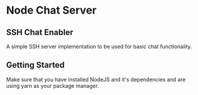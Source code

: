 # Node Chat Server
## SSH Chat Enabler
A simple SSH server implementation to be used for basic chat functionality.

## Getting Started
Make sure that you have installed NodeJS and it's dependencies and are using yarn as your package manager.

